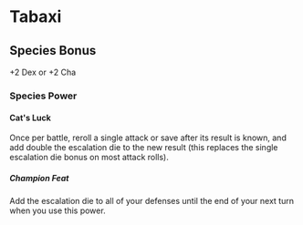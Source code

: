 # Tabaxi

## Species Bonus

+2 Dex or +2 Cha

### Species Power

#### Cat's Luck

Once per battle, reroll a single attack or save after its result is known, and add double the escalation die to the new result (this replaces the single escalation die bonus on most attack rolls).

##### Champion Feat

Add the escalation die to all of your defenses until the end of your next turn when you use this power.

